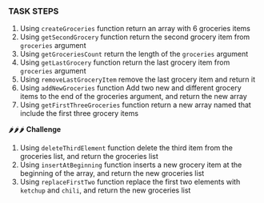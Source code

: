 ### TASK STEPS

1. Using `createGroceries` function return an array with 6 groceries items
2. Using `getSecondGrocery` function return the second grocery item from `groceries` argument
3. Using `getGroceriesCount` return the length of the `groceries` argument
4. Using `getLastGrocery` function return the last grocery item from `groceries` argument
5. Using `removeLastGroceryItem` remove the last grocery item and return it
6. Using `addNewGroceries` function Add two new and different grocery items to the end of the groceries argument, and return the new array
7. Using `getFirstThreeGroceries` function return a new array named that include the first three grocery items

🌶️🌶️🌶️ **Challenge**

1. Using `deleteThirdElement` function delete the third item from the groceries list, and return the groceries list
2. Using `insertAtBeginning` function inserts a new grocery item at the beginning of the array, and return the new groceries list
3. Using `replaceFirstTwo` function replace the first two elements with `ketchup` and `chili`, and return the new groceries list
